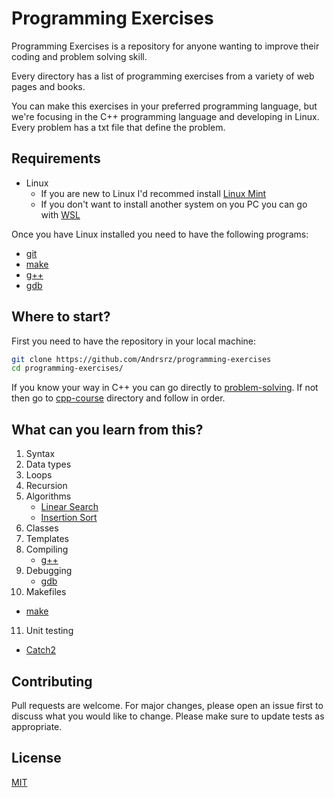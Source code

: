 # Programming Exercises
Programming Exercises is a repository for anyone wanting to improve
their coding and problem solving skill.

Every directory has a list of programming exercises from a variety of
web pages and books.

You can make this exercises in your preferred programming language, but
we're focusing in the C++ programming language and developing in Linux.
Every problem has a txt file that define the problem.

## Requirements
- Linux
  - If you are new to Linux I'd recommed install [Linux Mint](https://linuxmint.com/)
  - If you don't want to install another system on you PC you can go with
    [WSL](https://docs.microsoft.com/en-us/windows/wsl/about)

Once you have Linux installed you need to have the following programs:
- [git](https://git-scm.com/)
- [make](https://linux.die.net/man/1/mak)
- [g++](https://gcc.gnu.org/)
- [gdb](https://www.gnu.org/software/gdb/)

## Where to start?
First you need to have the repository in your local machine:
``` sh
git clone https://github.com/Andrsrz/programming-exercises
cd programming-exercises/
```
If you know your way in C++ you can go directly to [problem-solving](https://github.com/Andrsrz/programming-exercises/tree/master/problem-solving).
If not then go to [cpp-course](https://github.com/Andrsrz/programming-exercises/tree/master/cpp-course) directory and follow in order.

## What can you learn from this?
1. Syntax
2. Data types
3. Loops
4. Recursion
5. Algorithms
   - [Linear Search](https://en.wikipedia.org/wiki/Linear_search)
   - [Insertion Sort](https://en.wikipedia.org/wiki/Insertion_sort)
6. Classes
7. Templates
8. Compiling
   - [g++](https://gcc.gnu.org/)
9. Debugging
   - [gdb](https://www.gnu.org/software/gdb/)
10. Makefiles
   - [make](https://linux.die.net/man/1/make)
11. Unit testing
   - [Catch2](https://github.com/catchorg/Catch2)

## Contributing
Pull requests are welcome. For major changes, please open an issue first
to discuss what you would like to change. Please make sure to update
tests as appropriate.

## License
[MIT](https://mit-license.org/)
